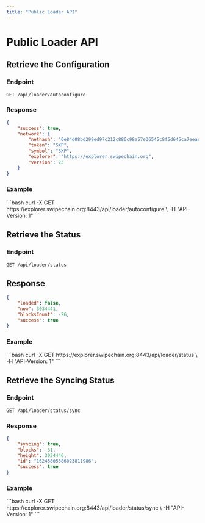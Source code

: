 ```yaml
---
title: "Public Loader API"
---
```


# Public Loader API

## Retrieve the Configuration

### Endpoint

```
GET /api/loader/autoconfigure
```

### Response

```json
{
    "success": true,
    "network": {
        "nethash": "6e84d08bd299ed97c212c886c98a57e36545c8f5d645ca7eeae63a8bd62d8988",
        "token": "SXP",
        "symbol": "SXP",
        "explorer": "https://explorer.swipechain.org",
        "version": 23
    }
}
```

### Example

<request-example>
```bash
curl -X GET https://explorer.swipechain.org:8443/api/loader/autoconfigure \
  -H "API-Version: 1"
```
</request-example>

## Retrieve the Status

### Endpoint

```
GET /api/loader/status
```

## Response

```json
{
    "loaded": false,
    "now": 3034441,
    "blocksCount": -26,
    "success": true
}
```

### Example

<request-example>
```bash
curl -X GET https://explorer.swipechain.org:8443/api/loader/status \
  -H "API-Version: 1"
```
</request-example>

## Retrieve the Syncing Status

### Endpoint

```
GET /api/loader/status/sync
```

### Response

```json
{
    "syncing": true,
    "blocks": -31,
    "height": 3034446,
    "id": "16245805386023811986",
    "success": true
}
```

### Example

<request-example>
```bash
curl -X GET https://explorer.swipechain.org:8443/api/loader/status/sync \
  -H "API-Version: 1"
```
</request-example>
